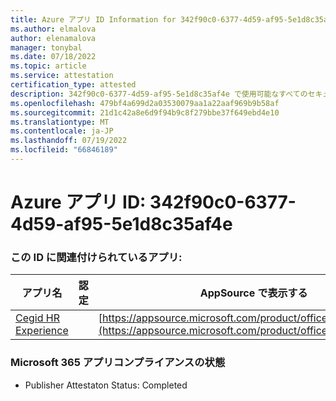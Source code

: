 ```yaml
---
title: Azure アプリ ID Information for 342f90c0-6377-4d59-af95-5e1d8c35af4e
ms.author: elmalova
author: elenamalova
manager: tonybal
ms.date: 07/18/2022
ms.topic: article
ms.service: attestation
certification_type: attested
description: 342f90c0-6377-4d59-af95-5e1d8c35af4e で使用可能なすべてのセキュリティとコンプライアンス情報。
ms.openlocfilehash: 479bf4a699d2a03530079aa1a22aaf969b9b58af
ms.sourcegitcommit: 21d1c42a8e6d9f94b9c8f279bbe37f649ebd4e10
ms.translationtype: MT
ms.contentlocale: ja-JP
ms.lasthandoff: 07/19/2022
ms.locfileid: "66846189"
---
```

# <a name="azure-app-id-342f90c0-6377-4d59-af95-5e1d8c35af4e"></a>Azure アプリ ID: 342f90c0-6377-4d59-af95-5e1d8c35af4e


### <a name="apps-associated-with-this-id"></a>この ID に関連付けられているアプリ:
| **アプリ名** | **認定** | **AppSource で表示する** |
|--------------|---------------|-----------------------|
| [Cegid HR Experience](../forward/WA200004302.md) |  | [https://appsource.microsoft.com/product/office/WA200004302](https://appsource.microsoft.com/product/office/WA200004302) |

### <a name="microsoft-365-app-compliance-status"></a>Microsoft 365 アプリコンプライアンスの状態
- Publisher Attestaton Status: Completed
